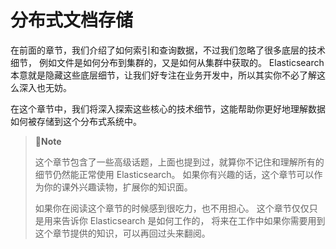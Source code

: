 # 分布式文档存储

在前面的章节，我们介绍了如何索引和查询数据，不过我们忽略了很多底层的技术细节， 例如文件是如何分布到集群的，又是如何从集群中获取的。 Elasticsearch 本意就是隐藏这些底层细节，让我们好专注在业务开发中，所以其实你不必了解这么深入也无妨。

在这个章节中，我们将深入探索这些核心的技术细节，这能帮助你更好地理解数据如何被存储到这个分布式系统中。

> 🦉**Note**
> 
> 这个章节包含了一些高级话题，上面也提到过，就算你不记住和理解所有的细节仍然能正常使用 Elasticsearch。 如果你有兴趣的话，这个章节可以作为你的课外兴趣读物，扩展你的知识面。
>
> 如果你在阅读这个章节的时候感到很吃力，也不用担心。 这个章节仅仅只是用来告诉你 Elasticsearch 是如何工作的， 将来在工作中如果你需要用到这个章节提供的知识，可以再回过头来翻阅。

